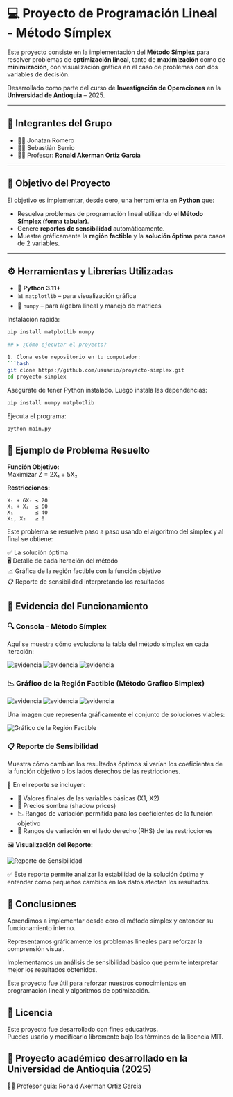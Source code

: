 # 💻 Proyecto de Programación Lineal - Método Símplex

Este proyecto consiste en la implementación del **Método Símplex** para resolver problemas de **optimización lineal**, tanto de **maximización** como de **minimización**, con visualización gráfica en el caso de problemas con dos variables de decisión.

Desarrollado como parte del curso de **Investigación de Operaciones** en la **Universidad de Antioquia** – 2025.

---

## 👥 Integrantes del Grupo

- 🧑‍💻 Jonatan Romero  
- 🧑‍💻 Sebastián Berrio  
- 👨‍🏫 Profesor: **Ronald Akerman Ortiz García**

---

## 🎯 Objetivo del Proyecto

El objetivo es implementar, desde cero, una herramienta en **Python** que:

- Resuelva problemas de programación lineal utilizando el **Método Símplex (forma tabular)**.
- Genere **reportes de sensibilidad** automáticamente.
- Muestre gráficamente la **región factible** y la **solución óptima** para casos de 2 variables.

---

## ⚙️ Herramientas y Librerías Utilizadas

- 🐍 **Python 3.11+**
- 📊 `matplotlib` – para visualización gráfica
- 🧮 `numpy` – para álgebra lineal y manejo de matrices

Instalación rápida:
```bash
pip install matplotlib numpy

## ▶️ ¿Cómo ejecutar el proyecto?

1. Clona este repositorio en tu computador:
```bash
git clone https://github.com/usuario/proyecto-simplex.git
cd proyecto-simplex
```

Asegúrate de tener Python instalado. Luego instala las dependencias:
```bash
pip install numpy matplotlib
```

Ejecuta el programa:
```bash
python main.py
```

## 📌 Ejemplo de Problema Resuelto

**Función Objetivo:**  
Maximizar Z = 2X₁ + 5X₂

**Restricciones:**
```
X₁ + 6X₂ ≤ 20  
X₁ + X₂  ≤ 60  
X₁       ≤ 40  
X₁, X₂   ≥ 0
```

Este problema se resuelve paso a paso usando el algoritmo del símplex y al final se obtiene:

✅ La solución óptima  
🖥️ Detalle de cada iteración del método  
📈 Gráfica de la región factible con la función objetivo  
📋 Reporte de sensibilidad interpretando los resultados

## 📸 Evidencia del Funcionamiento

### 🔍 Consola - Método Símplex  
Aquí se muestra cómo evoluciona la tabla del método símplex en cada iteración:

![evidencia](img/evidencia1.png)
![evidencia](img/evidencia2.png)
![evidencia](img/evidencia3.png)

### 📉 Gráfico de la Región Factible (Método Grafico Simplex)  

![evidencia](img/mgevidencia1.png)
![evidencia](img/mgevidencia2.png)
![evidencia](img/megevidencia3.png)

Una imagen que representa gráficamente el conjunto de soluciones viables:

![Gráfico de la Región Factible](img/metodoGraficoSimplex.png)

### 📋 Reporte de Sensibilidad

Muestra cómo cambian los resultados óptimos si varían los coeficientes de la función objetivo o los lados derechos de las restricciones.

📌 En el reporte se incluyen:
- 🔢 Valores finales de las variables básicas (X1, X2)
- 💸 Precios sombra (shadow prices)
- 📉 Rangos de variación permitida para los coeficientes de la función objetivo
- 📏 Rangos de variación en el lado derecho (RHS) de las restricciones

🖼️ **Visualización del Reporte:**

![Reporte de Sensibilidad](img/sensibilidad.png)

✅ Este reporte permite analizar la estabilidad de la solución óptima y entender cómo pequeños cambios en los datos afectan los resultados.


## 🧠 Conclusiones

Aprendimos a implementar desde cero el método símplex y entender su funcionamiento interno.

Representamos gráficamente los problemas lineales para reforzar la comprensión visual.

Implementamos un análisis de sensibilidad básico que permite interpretar mejor los resultados obtenidos.

Este proyecto fue útil para reforzar nuestros conocimientos en programación lineal y algoritmos de optimización.

## 🏁 Licencia

Este proyecto fue desarrollado con fines educativos.  
Puedes usarlo y modificarlo libremente bajo los términos de la licencia MIT.

## 📘 Proyecto académico desarrollado en la Universidad de Antioquia (2025)  
👨‍🏫 Profesor guía: Ronald Akerman Ortiz García
